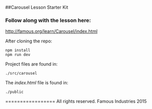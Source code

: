 ##Carousel Lesson Starter Kit

### Follow along with the lesson here:
http://famous.org/learn/Carousel/index.html

After cloning the repo:

    npm install
    npm run dev

Project files are found in:

    ./src/carousel

The _index.html_ file is found in:

    ./public

=================
All rights reserved. Famous Industries 2015
